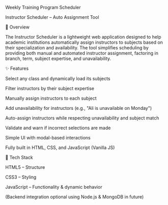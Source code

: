 Weekly Training Program Scheduler

Instructor Scheduler – Auto Assignment Tool

📘 Overview

The Instructor Scheduler is a lightweight web application designed to help academic institutions automatically assign instructors to subjects based on their specialization and availability. The tool simplifies scheduling by providing both manual and automated instructor assignment, factoring in branch, term, subject expertise, and unavailability.

✨ Features

Select any class and dynamically load its subjects

Filter instructors by their subject expertise

Manually assign instructors to each subject

Add unavailability for instructors (e.g., "Ali is unavailable on Monday")

Auto-assign instructors while respecting unavailability and subject match

Validate and warn if incorrect selections are made

Simple UI with modal-based interactions

Fully built in HTML, CSS, and JavaScript (Vanilla JS)

🧰 Tech Stack

HTML5 – Structure

CSS3 – Styling

JavaScript – Functionality & dynamic behavior

(Backend integration optional using Node.js & MongoDB in future)
